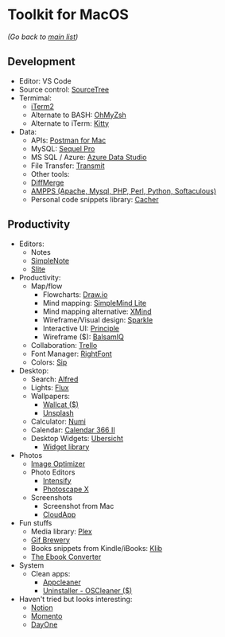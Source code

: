 # Toolkit for MacOS

_(Go back to [main list](https://github.com/dreamworkers/developers-toolkit/blob/master/README.md))_

## Development

- Editor: VS Code
- Source control: [SourceTree](https://www.sourcetreeapp.com/)
- Termimal:
  - [iTerm2](https://www.iterm2.com/)
  - Alternate to BASH: [OhMyZsh](https://ohmyz.sh/)
  - Alternate to iTerm: [Kitty](https://sw.kovidgoyal.net/kitty/)
- Data:
  - APIs: [Postman for Mac](https://www.postman.com/)
  - MySQL: [Sequel Pro](https://www.sequelpro.com/)
  - MS SQL / Azure: [Azure Data Studio](https://docs.microsoft.com/en-us/sql/azure-data-studio/download-azure-data-studio)
  - File Transfer: [Transmit](https://panic.com/transmit/)
  - Other tools:
  - [DiffMerge](https://sourcegear.com/diffmerge/)
  - [AMPPS (Apache, Mysql, PHP, Perl, Python, Softaculous)](https://www.ampps.com/)
  - Personal code snippets library: [Cacher](https://www.cacher.io/)

## Productivity

- Editors:
  - Notes
  - [SimpleNote](https://simplenote.com/)
  - [Slite](https://slite.com/)
- Productivity:
  - Map/flow
    - Flowcharts: [Draw.io](https://app.diagrams.net/)
    - Mind mapping: [SimpleMind Lite](https://simplemind.eu/)
    - Mind mapping alternative: [XMind](https://www.xmind.net/)
    - Wireframe/Visual design: [Sparkle](https://sparkleapp.com/)
    - Interactive UI: [Principle](https://principleformac.com/)
    - Wireframe ($): [BalsamIQ](https://balsamiq.com/)
  - Collaboration: [Trello](https://trello.com/)
  - Font Manager: [RightFont](https://rightfontapp.com/)
  - Colors: [Sip](http://sipapp.io/)
- Desktop:
  - Search: [Alfred](https://www.alfredapp.com/)
  - Lights: [Flux](https://justgetflux.com/)
  - Wallpapers:
    - [Wallcat ($)](https://beta.wall.cat/)
    - [Unsplash](https://unsplash.com/)
  - Calculator: [Numi](https://numi.app/)
  - Calendar: [Calendar 366 II](https://nspektor.com/calendar366/mac)
  - Desktop Widgets: [Ubersicht](http://tracesof.net/uebersicht/)
    - [Widget library](http://tracesof.net/uebersicht-widgets/)
- Photos
  - [Image Optimizer](https://imageoptim.com/mac)
  - Photo Editors
    - [Intensify](https://skylum.com/intensify)
    - [Photoscape X](http://x.photoscape.org/)
  - Screenshots
    - Screenshot from Mac
    - [CloudApp](https://www.getcloudapp.com/)
- Fun stuffs
  - Media library: [Plex](https://www.plex.tv/)
  - [Gif Brewery](https://gfycat.com/gifbrewery)
  - Books snippets from Kindle/iBooks: [Klib](https://en.toolinbox.net/Klib/)
  - [The Ebook Converter](https://apps.apple.com/us/app/the-ebook-converter/id890503038)
- System
  - Clean apps:
    - [Appcleaner](https://freemacsoft.net/appcleaner/)
    - [Uninstaller - OSCleaner ($)](https://apps.apple.com/us/app/uninstaller-os-cleaner/id1018633858)
- Haven't tried but looks interesting:
  - [Notion](https://www.notion.so/)
  - [Momento](https://momentoapp.com/)
  - [DayOne](https://dayoneapp.com/)

